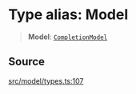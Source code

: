 # Type alias: Model

> **Model**: [`CompletionModel`](../../../../../classes/CompletionModel.md)

## Source

[src/model/types.ts:107](https://github.com/colelawrence/dexter/blob/6b94c49/src/model/types.ts#L107)
